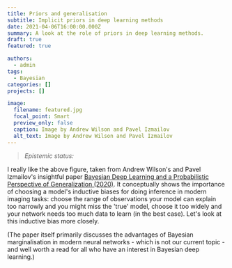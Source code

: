 ```yaml
---
title: Priors and generalisation
subtitle: Implicit priors in deep learning methods
date: 2021-04-06T16:00:00.000Z
summary: A look at the role of priors in deep learning methods.
draft: true
featured: true

authors:
  - admin
tags:
  - Bayesian
categories: []
projects: []

image:
  filename: featured.jpg
  focal_point: Smart
  preview_only: false
  caption: Image by Andrew Wilson and Pavel Izmailov
  alt_text: Image by Andrew Wilson and Pavel Izmailov
---
```


> *Epistemic status:*

I really like the above figure, taken from Andrew Wilson's and Pavel Izmailov's insightful paper [Bayesian Deep Learning and a Probabilistic Perspective of Generalization (2020)](https://arxiv.org/abs/2002.08791). It conceptually shows the importance of choosing a model's inductive biases for doing inference in modern imaging tasks: choose the range of observations your model can explain too narrowly and you might miss the 'true' model, choose it too widely and your network needs too much data to learn (in the best case). Let's look at this inductive bias more closely.

(The paper itself primarily discusses the advantages of Bayesian marginalisation in modern neural networks - which is not our current topic - and well worth a read for all who have an interest in Bayesian deep learning.)

